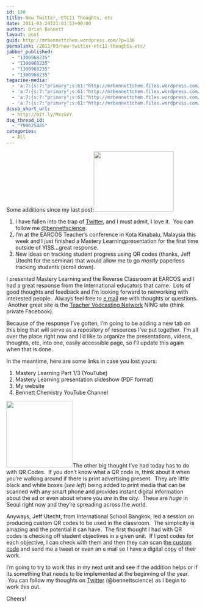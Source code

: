 ```yaml
---
id: 130
title: New Twitter, ETC11 Thoughts, etc
date: 2011-03-24T21:03:53+00:00
author: Brian Bennett
layout: post
guid: http://mrbennettchem.wordpress.com/?p=130
permalink: /2011/03/new-twitter-etc11-thoughts-etc/
jabber_published:
  - "1300968235"
  - "1300968235"
  - "1300968235"
  - "1300968235"
tagazine-media:
  - 'a:7:{s:7:"primary";s:61:"http://mrbennettchem.files.wordpress.com/2011/03/img_0011.jpg";s:6:"images";a:2:{s:61:"http://mrbennettchem.files.wordpress.com/2011/03/img_0011.jpg";a:6:{s:8:"file_url";s:61:"http://mrbennettchem.files.wordpress.com/2011/03/img_0011.jpg";s:5:"width";s:4:"3072";s:6:"height";s:4:"2304";s:4:"type";s:5:"image";s:4:"area";s:7:"7077888";s:9:"file_path";s:0:"";}s:67:"http://mrbennettchem.files.wordpress.com/2011/03/bennettchem-qr.png";a:6:{s:8:"file_url";s:67:"http://mrbennettchem.files.wordpress.com/2011/03/bennettchem-qr.png";s:5:"width";s:3:"248";s:6:"height";s:3:"248";s:4:"type";s:5:"image";s:4:"area";s:5:"61504";s:9:"file_path";s:0:"";}}s:6:"videos";a:0:{}s:11:"image_count";s:1:"2";s:6:"author";s:8:"16240831";s:7:"blog_id";s:8:"15671678";s:9:"mod_stamp";s:19:"2011-03-24 12:10:13";}'
  - 'a:7:{s:7:"primary";s:61:"http://mrbennettchem.files.wordpress.com/2011/03/img_0011.jpg";s:6:"images";a:2:{s:61:"http://mrbennettchem.files.wordpress.com/2011/03/img_0011.jpg";a:6:{s:8:"file_url";s:61:"http://mrbennettchem.files.wordpress.com/2011/03/img_0011.jpg";s:5:"width";s:4:"3072";s:6:"height";s:4:"2304";s:4:"type";s:5:"image";s:4:"area";s:7:"7077888";s:9:"file_path";s:0:"";}s:67:"http://mrbennettchem.files.wordpress.com/2011/03/bennettchem-qr.png";a:6:{s:8:"file_url";s:67:"http://mrbennettchem.files.wordpress.com/2011/03/bennettchem-qr.png";s:5:"width";s:3:"248";s:6:"height";s:3:"248";s:4:"type";s:5:"image";s:4:"area";s:5:"61504";s:9:"file_path";s:0:"";}}s:6:"videos";a:0:{}s:11:"image_count";s:1:"2";s:6:"author";s:8:"16240831";s:7:"blog_id";s:8:"15671678";s:9:"mod_stamp";s:19:"2011-03-24 12:10:13";}'
  - 'a:7:{s:7:"primary";s:61:"http://mrbennettchem.files.wordpress.com/2011/03/img_0011.jpg";s:6:"images";a:2:{s:61:"http://mrbennettchem.files.wordpress.com/2011/03/img_0011.jpg";a:6:{s:8:"file_url";s:61:"http://mrbennettchem.files.wordpress.com/2011/03/img_0011.jpg";s:5:"width";s:4:"3072";s:6:"height";s:4:"2304";s:4:"type";s:5:"image";s:4:"area";s:7:"7077888";s:9:"file_path";s:0:"";}s:67:"http://mrbennettchem.files.wordpress.com/2011/03/bennettchem-qr.png";a:6:{s:8:"file_url";s:67:"http://mrbennettchem.files.wordpress.com/2011/03/bennettchem-qr.png";s:5:"width";s:3:"248";s:6:"height";s:3:"248";s:4:"type";s:5:"image";s:4:"area";s:5:"61504";s:9:"file_path";s:0:"";}}s:6:"videos";a:0:{}s:11:"image_count";s:1:"2";s:6:"author";s:8:"16240831";s:7:"blog_id";s:8:"15671678";s:9:"mod_stamp";s:19:"2011-03-24 12:10:13";}'
  - 'a:7:{s:7:"primary";s:61:"http://mrbennettchem.files.wordpress.com/2011/03/img_0011.jpg";s:6:"images";a:2:{s:61:"http://mrbennettchem.files.wordpress.com/2011/03/img_0011.jpg";a:6:{s:8:"file_url";s:61:"http://mrbennettchem.files.wordpress.com/2011/03/img_0011.jpg";s:5:"width";s:4:"3072";s:6:"height";s:4:"2304";s:4:"type";s:5:"image";s:4:"area";s:7:"7077888";s:9:"file_path";s:0:"";}s:67:"http://mrbennettchem.files.wordpress.com/2011/03/bennettchem-qr.png";a:6:{s:8:"file_url";s:67:"http://mrbennettchem.files.wordpress.com/2011/03/bennettchem-qr.png";s:5:"width";s:3:"248";s:6:"height";s:3:"248";s:4:"type";s:5:"image";s:4:"area";s:5:"61504";s:9:"file_path";s:0:"";}}s:6:"videos";a:0:{}s:11:"image_count";s:1:"2";s:6:"author";s:8:"16240831";s:7:"blog_id";s:8:"15671678";s:9:"mod_stamp";s:19:"2011-03-24 12:10:13";}'
dcssb_short_url:
  - http://bit.ly/MxzGVY
dsq_thread_id:
  - "790625485"
categories:
  - All
---
```

<div>
  <p>
    Some additions since my last post:<img class="size-medium wp-image-131 alignright" title="ETC11" src="http://blog.ohheybrian.com/wp-content/uploads/2011/03/img_00111.jpg?w=300" alt="" width="210" height="158" />
  </p>
  
  <ol>
    <li>
      I have fallen into the trap of <a href="http://www.twitter.com" target="_blank">Twitter</a>, and I must admit, I love it.  You can follow me <a href="http://twitter.com/#!/bennettscience" target="_blank">@bennettscience</a>.
    </li>
    <li>
      I&#8217;m at the EARCOS Teacher&#8217;s conference in Kota Kinabalu, Malaysia this week and I just finished a Mastery Learningpresentation for the first time outside of YISS&#8230;great response.
    </li>
    <li>
      New ideas on tracking student progress using QR codes (thanks, Jeff Utecht for the seminar) that would allow me to go <em>mostly</em> paperless tracking students (scroll down).
    </li>
  </ol>
  
  <p>
    I presented Mastery Learning and the Reverse Classroom at EARCOS and I had a great response from the international educators that came.  Lots of good thoughts and feedback and I&#8217;m looking forward to networking with interested people.  Always feel free to <a href="mailto:brian.bennett2@gmail.com" target="_blank">e mail</a> me with thoughts or questions.  Another great site is the <a href="http://vodcasting.ning.com" target="_blank" class="broken_link" rel="nofollow">Teacher Vodcasting Network</a> NING site (think private Facebook).
  </p>
  
  <p>
    Because of the response I&#8217;ve gotten, I&#8217;m going to be adding a new tab on this blog that will serve as a repository of resources I&#8217;ve put together.  I&#8217;m all over the place right now and I&#8217;d like to organize the presentations, videos, thoughts, etc, into one, easily accessible page, so I&#8217;ll update this again when that is done.
  </p>
  
  <p>
    In the meantime, here are some links in case you lost yours:
  </p>
  
  <ol>
    <li>
      Mastery Learning Part 1/3 (YouTube)
    </li>
    <li>
      Mastery Learning presentation slideshow (PDF format)
    </li>
    <li>
      My website
    </li>
    <li>
      Bennett Chemistry YouTube Channel
    </li>
  </ol>
  
  <p>
    <a href="http://blog.ohheybrian.com/wp-content/uploads/2011/03/bennettchem-qr.png"><img class="alignleft size-full wp-image-133" title="bennettchem QR" src="http://blog.ohheybrian.com/wp-content/uploads/2011/03/bennettchem-qr.png" alt="" width="174" height="174" /></a>The other big thought I&#8217;ve had today has to do with QR Codes.  If you don&#8217;t know what a QR code is, think about it when you&#8217;re walking around if there is print advertising present.  They are little black and white boxes (<em>see left</em>) being added to print media that can be scanned with any smart phone and provides instant digital information about the ad or even about where you <em>are</em> in the city.  These are <em>huge</em> in Seoul right now and they&#8217;re spreading across the world.
  </p>
  
  <p>
    Anyways, Jeff Utecht, from International School Bangkok, led a session on producing custom QR codes to be used in the classroom.  The simplicity is amazing and the potential it can have.  The first thought I had with QR codes is checking off student objectives in a given unit.  If I post codes for each objective, I can check with them and then they can scan t<a href="http://keremerkan.net/qr-code-and-2d-code-generator/">he custom code</a> and send me a tweet or even an e mail so I have a digital copy of their work.
  </p>
  
  <p>
    I&#8217;m going to try to work this in my next unit and see if the addition helps or if its something that needs to be implemented at the beginning of the year.  You can follow my thoughts on <a href="http://www.twitter.com">Twitter</a> (@bennettscience) as I begin to work this out.
  </p>
  
  <p>
    Cheers!
  </p>
</div>
